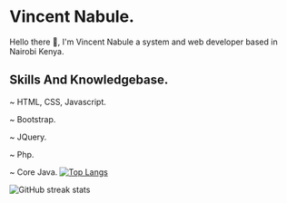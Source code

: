 # Vincent Nabule.
Hello there 👋, I'm Vincent Nabule a system and web developer based in Nairobi Kenya.

<!--![Anurag's GitHub stats](https://github-readme-stats.vercel.app/api?username=vincentnabule&show_icons=true&bg_color=00000000)-->

## Skills And Knowledgebase.
~ HTML, CSS, Javascript.
<!-- -->
~ Bootstrap.
<!-- -->
~ JQuery.
<!-- -->
~ Php.
<!-- -->
~ Core Java.
[![Top Langs](https://github-readme-stats.vercel.app/api/top-langs/?username=vincentnabule)](https://github.com/anuraghazra/github-readme-stats)

<!--[![Top Langs](https://github-readme-stats.vercel.app/api/top-langs/?username=vincentnabule)](https://github.com/anuraghazra/github-readme-stats)
![Anurag's GitHub stats](https://github-readme-stats.vercel.app/api?username=vincentnabule&show_icons=true)-->

![GitHub streak stats](https://streak-stats.demolab.com/?user=vincentnabule) 
